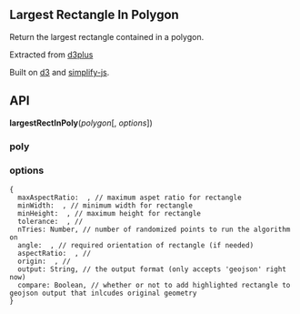 ## Largest Rectangle In Polygon

Return the largest rectangle contained in a polygon.

Extracted from [d3plus](https://github.com/alexandersimoes/d3plus)

Built on [d3](https://github.com/mbostock/d3) and
[simplify-js](https://github.com/mourner/simplify-js).


<!-- ## Table of Contents -->

<!-- ## install -->

<!-- `npm i largest-rect-in-poly` -->

<!-- ```js
const largestRectInPoly = require('largest-rect-in-poly);
``` -->

## API

<b>largestRectInPoly</b>(<i>polygon</i>[, <i>options</i>])



### poly


### options 

```
{
  maxAspectRatio:  , // maximum aspet ratio for rectangle
  minWidth:  , // minimum width for rectangle
  minHeight:  , // maximum height for rectangle
  tolerance:  , //
  nTries: Number, // number of randomized points to run the algorithm on
  angle:  , // required orientation of rectangle (if needed)
  aspectRatio:  , //
  origin:  , //
  output: String, // the output format (only accepts 'geojson' right now)
  compare: Boolean, // whether or not to add highlighted rectangle to geojson output that inlcudes original geometry
}

```


